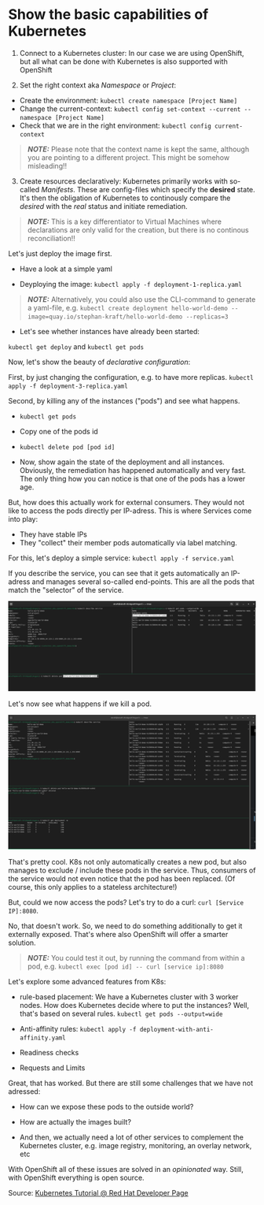 # Show the basic capabilities of Kubernetes

1. Connect to a Kubernetes cluster:
In our case we are using OpenShift, but all what can be done with Kubernetes is also supported with OpenShift

2. Set the right context aka *Namespace* or *Project*:  
- Create the environment: `kubectl create namespace [Project Name]`
- Change the current-context: `kubectl config set-context --current --namespace [Project Name]`
- Check that we are in the right environment: `kubectl config current-context`

> **_NOTE:_**  Please note that the context name is kept the same, although you are pointing to a different project. This might be somehow misleading!!

3. Create resources declaratively:
Kubernetes primarily works with so-called *Manifests*. These are config-files which specify the **desired** state. It's then the obligation of Kubernetes to continously compare the *desired* with the *real* status and initiate remediation. 

> **_NOTE:_** This is a key differentiator to Virtual Machines where declarations are only valid for the creation, but there is no continous reconciliation!!

Let's just deploy the image first.

- Have a look at a simple yaml

- Deyploying the image: `kubectl apply -f deployment-1-replica.yaml`

> **_NOTE:_** Alternatively, you could also use the CLI-command to generate a yaml-file, e.g. `kubectl create deployment hello-world-demo --image=quay.io/stephan-kraft/hello-world-demo --replicas=3`

- Let's see whether instances have already been started: 

`kubectl get deploy` and `kubectl get pods`

Now, let's show the beauty of *declarative configuration*:

First, by just changing the configuration, e.g. to have more replicas.
`kubectl apply -f deployment-3-replica.yaml`


Second, by killing any of the instances ("pods") and see what happens.
- `kubectl get pods`

- Copy one of the pods id

- `kubectl delete pod [pod id]`

- Now, show again the state of the deployment and all instances. Obviously, the remediation has happened automatically and very fast. The only thing how you can notice is that one of the pods has a lower age.

But, how does this actually work for external consumers. They would not like to access the pods directly per IP-adress. This is where Services come into play:
- They have stable IPs
- They "collect" their member pods automatically via label matching.

For this, let's deploy a simple service:
`kubectl apply -f service.yaml`

If you describe the service, you can see that it gets automatically an IP-adress and manages several so-called end-points. This are all the pods that match the "selector" of the service.

![Screenshot "Relationship between Pods, Services and Deployments"](images/Pods_Service_Deployment_vorher.png)

Let's now see what happens if we kill a pod. 

![Screenshot "Relationship between Pods, Services and Deployments"](images/Pods_Service_Deployment_nachher.png)

That's pretty cool. K8s not only automatically creates a new pod, but also manages to exclude / include these pods in the service. Thus, consumers of the service would not even notice that the pod has been replaced. (Of course, this only applies to a stateless architecture!)

But, could we now access the pods? Let's try to do a curl: `curl [Service IP]:8080`. 

No, that doesn't work. So, we need to do something additionally to get it externally exposed. That's where also OpenShift will offer a smarter solution.

> **_NOTE:_** You could test it out, by running the command from within a pod, e.g. `kubectl exec [pod id] -- curl [service ip]:8080`

Let's explore some advanced features from K8s:
- rule-based placement:
We have a Kubernetes cluster with 3 worker nodes. How does Kubernetes decide where to put the instances? Well, that's based on several rules.
`kubectl get pods --output=wide`



- Anti-affinity rules:
`kubectl apply -f deployment-with-anti-affinity.yaml`

- Readiness checks

- Requests and Limits


Great, that has worked. But there are still some challenges that we have not adressed:

- How can we expose these pods to the outside world?

- How are actually the images built?

- And then, we actually need a lot of other services to complement the Kubernetes cluster, e.g. image registry, monitoring, an overlay network, etc


With OpenShift all of these issues are solved in an *opinionated* way. Still, with OpenShift everything is open source. 


Source: [Kubernetes Tutorial @ Red Hat Developer Page](https://redhat-scholars.github.io/kubernetes-tutorial/kubernetes-tutorial/kubectl.html)

